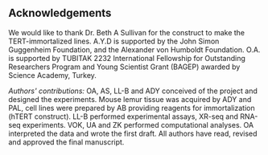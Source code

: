 ## Acknowledgements
<!-- ## ACKNOWLEDGEMENT -->

We would like to thank Dr. Beth A Sullivan for the construct to make the TERT-immortalized lines.
A.Y.D is supported by the John Simon Guggenheim Foundation, and the Alexander von Humboldt Foundation.
O.A. is supported by TUBITAK 2232 International Fellowship for Outstanding Researchers Program and Young Scientist Grant (BAGEP) awarded by Science Academy, Turkey. 

*Authors' contributions:* OA, AS, LL-B and ADY conceived of the project and designed the experiments. Mouse lemur tissue was acquired by ADY and PAL, cell lines were prepared by AB providing reagents for immortalization (hTERT construct). LL-B performed experimental assays, XR-seq and RNA-seq experiments. VOK, UA and ZK performed computational analyses. OA interpreted the data and wrote the first draft. All authors have read, revised and approved the final manuscript.

<!-- ## Disclosure Declaration -->
<!-- ## Competing interests -->

<!-- The authors declare that there is no conflict of interest regarding the publication of this article. -->